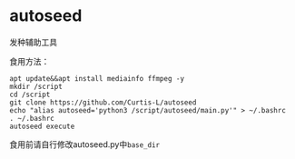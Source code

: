 # autoseed
发种辅助工具

食用方法：
```
apt update&&apt install mediainfo ffmpeg -y
mkdir /script
cd /script
git clone https://github.com/Curtis-L/autoseed
echo "alias autoseed='python3 /script/autoseed/main.py'" > ~/.bashrc
. ~/.bashrc
autoseed execute
```

食用前请自行修改autoseed.py中```base_dir```
